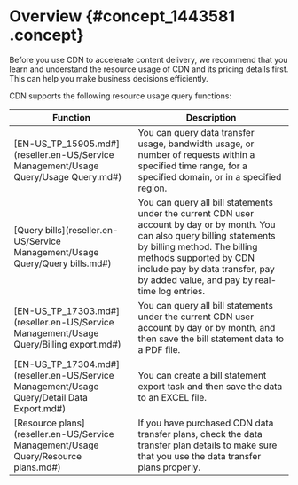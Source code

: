 # Overview {#concept_1443581 .concept}

Before you use CDN to accelerate content delivery, we recommend that you learn and understand the resource usage of CDN and its pricing details first. This can help you make business decisions efficiently.

CDN supports the following resource usage query functions:

|Function|Description|
|--------|-----------|
|[EN-US\_TP\_15905.md\#](reseller.en-US/Service Management/Usage Query/Usage Query.md#)|You can query data transfer usage, bandwidth usage, or number of requests within a specified time range, for a specified domain, or in a specified region.|
|[Query bills](reseller.en-US/Service Management/Usage Query/Query bills.md#)|You can query all bill statements under the current CDN user account by day or by month. You can also query billing statements by billing method. The billing methods supported by CDN include pay by data transfer, pay by added value, and pay by real-time log entries.|
|[EN-US\_TP\_17303.md\#](reseller.en-US/Service Management/Usage Query/Billing export.md#)|You can query all bill statements under the current CDN user account by day or by month, and then save the bill statement data to a PDF file.|
|[EN-US\_TP\_17304.md\#](reseller.en-US/Service Management/Usage Query/Detail Data Export.md#)|You can create a bill statement export task and then save the data to an EXCEL file.|
|[Resource plans](reseller.en-US/Service Management/Usage Query/Resource plans.md#)|If you have purchased CDN data transfer plans, check the data transfer plan details to make sure that you use the data transfer plans properly.|

